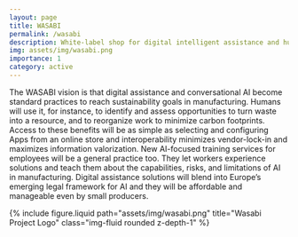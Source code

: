 ```yaml
---
layout: page
title: WASABI
permalink: /wasabi
description: White-label shop for digital intelligent assistance and human-AI collaboration in manufacturing.
img: assets/img/wasabi.png
importance: 1
category: active
---
```


The WASABI vision is that digital assistance and conversational AI become standard practices to reach sustainability goals in manufacturing. Humans will use it, for instance, to identify and assess opportunities to turn waste into a resource, and to reorganize work to minimize carbon footprints. Access to these benefits will be as simple as selecting and configuring Apps from an online store and interoperability minimizes vendor-lock-in and maximizes information valorization. New AI-focused training services for employees will be a general practice too. They let workers experience solutions and teach them about the capabilities, risks, and limitations of AI in manufacturing. Digital assistance solutions will blend into Europe’s emerging legal framework for AI and they will be affordable and manageable even by small producers.

 {% include figure.liquid path="assets/img/wasabi.png" title="Wasabi Project Logo" class="img-fluid rounded z-depth-1" %}
